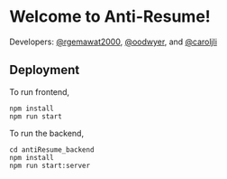 # Welcome to Anti-Resume!

Developers: [@rgemawat2000](https://github.com/rgemawat2000), [@oodwyer](https://github.com/oodwyer), and [@caroljli](https://github.com/caroljli)

## Deployment
To run frontend, 

```
npm install
npm run start
```

To run the backend,
```
cd antiResume_backend
npm install
npm run start:server
```
